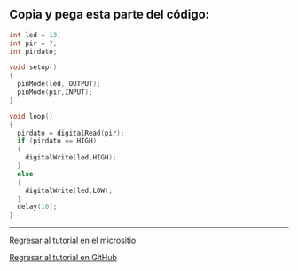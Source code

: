 ## Copia y pega esta parte del código:

```cpp
int led = 13;
int pir = 7;
int pirdato;

void setup()
{
  pinMode(led, OUTPUT);
  pinMode(pir,INPUT);
}

void loop()
{
  pirdato = digitalRead(pir);
  if (pirdato == HIGH)
  {
    digitalWrite(led,HIGH);
  }
  else
  {
    digitalWrite(led,LOW);
  }
  delay(10);
}
```
____
[Regresar al tutorial en el micrositio](#)

[Regresar al tutorial en GitHub](https://github.com/richmf/Tutorial-Arduino-FC-UNAM)
